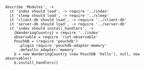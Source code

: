     describe 'Modules', ->
      it 'index should load', -> require '../index'
      it 'sleep should load', -> require '../sleep'
      it 'client-db should load', -> require '../client-db'
      it 'server-db should load', -> require '../server-db'
      it 'index should install_handlers', ->
        {WanderingCountry} = require '../index'
        observable = require 'riot-observable'
        PouchDB = (require 'pouchdb')
          .plugin require 'pouchdb-adapter-memory'
          .defaults adapter:'memory'
        b = new WanderingCountry (new PouchDB 'hello'), null, new observable()
        b.install_handlers()

